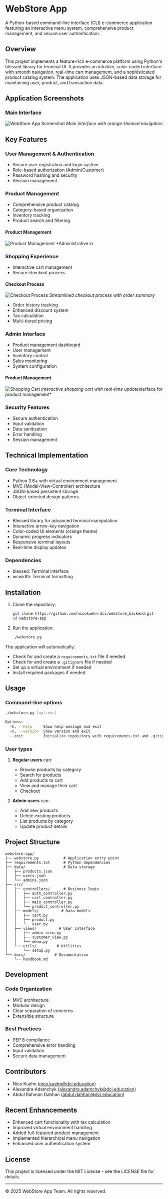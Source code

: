 # WebStore App

A Python-based command-line interface (CLI) e-commerce application featuring an interactive menu system, comprehensive product management, and secure user authentication.

## Overview

This project implements a feature-rich e-commerce platform using Python's blessed library for terminal UI. It provides an intuitive, color-coded interface with smooth navigation, real-time cart management, and a sophisticated product catalog system. The application uses JSON-based data storage for maintaining user, product, and transaction data.

## Application Screenshots

### Main Interface
![WebStore App Screenshot](docs/images/app-screenshot.png)
*Main Interface with orange-themed navigation*

## Key Features

### User Management & Authentication
- Secure user registration and login system
- Role-based authorization (Admin/Customer)
- Password hashing and security
- Session management


### Product Management
- Comprehensive product catalog
- Category-based organization
- Inventory tracking
- Product search and filtering


#### Product Management
![Product Management](docs/images/product-management.png)
*Administrative in

### Shopping Experience
- Interactive cart management
- Secure checkout process

#### Checkout Process
![Checkout Process](docs/images/checkout-process.png)
*Streamlined checkout process with order summary*

- Order history tracking
- Enhanced discount system
- Tax calculation
- Multi-tiered pricing

### Admin Interface
- Product management dashboard
- User management
- Inventory control
- Sales monitoring
- System configuration

#### Product Management
![Shopping Cart](docs/images/cart-view.png)
*Interactive shopping cart with real-time updates*terface for product management*

### Security Features
- Secure authentication
- Input validation
- Data sanitization
- Error handling
- Session management

## Technical Implementation

### Core Technology
- Python 3.6+ with virtual environment management
- MVC (Model-View-Controller) architecture
- JSON-based persistent storage
- Object-oriented design patterns

### Terminal Interface
- Blessed library for advanced terminal manipulation
- Interactive arrow-key navigation
- Color-coded UI elements (orange theme)
- Dynamic progress indicators
- Responsive terminal layouts
- Real-time display updates

### Dependencies
- blessed: Terminal interface
- wcwidth: Terminal formatting

## Installation

1. Clone the repository:
   ```bash
   git clone https://github.com/nicokuehn-dci/webstore_backend.git
   cd webstore-app
   ```

2. Run the application:
   ```bash
   ./webstore.py
   ```

The application will automatically:
- Check for and create a `requirements.txt` file if needed
- Check for and create a `.gitignore` file if needed
- Set up a virtual environment if needed
- Install required packages if needed

## Usage

### Command-line options

```bash
./webstore.py [options]

Options:
  -h, --help     Show help message and exit
  -v, --version  Show version and exit
  --init         Initialize repository with requirements.txt and .gitignore
```

### User types

1. **Regular users** can:
   - Browse products by category
   - Search for products
   - Add products to cart
   - View and manage their cart
   - Checkout

2. **Admin users** can:
   - Add new products
   - Delete existing products
   - List products by category
   - Update product details

## Project Structure

```
webstore-app/
├── webstore.py           # Application entry point
├── requirements.txt      # Python dependencies
├── data/                 # Data storage
│   ├── products.json
│   ├── users.json
│   └── admins.json
├── src/
│   ├── controllers/      # Business logic
│   │   ├── auth_controller.py
│   │   ├── cart_controller.py
│   │   ├── main_controller.py
│   │   └── product_controller.py
│   ├── models/          # Data models
│   │   ├── cart.py
│   │   ├── product.py
│   │   └── user.py
│   ├── views/          # User interface
│   │   ├── admin_view.py
│   │   ├── customer_view.py
│   │   └── menu.py
│   └── utils/         # Utilities
│       └── setup.py
└── docs/             # Documentation
    └── handbook.md
```

## Development

### Code Organization
- MVC architecture
- Modular design
- Clear separation of concerns
- Extensible structure

### Best Practices
- PEP 8 compliance
- Comprehensive error handling
- Input validation
- Secure data management

## Contributors

- Nico Kuehn (<nico.kuehn@dci.education>)
- Alexandra Adamchyk (<alexandra.adamchyk@dci.education>)
- Abdul Rahman Dahhan (<abdul.dahhan@dci.education>)

## Recent Enhancements
- Enhanced cart functionality with tax calculation
- Improved virtual environment handling
- Added full-featured product management
- Implemented hierarchical menu navigation
- Enhanced user authentication system

## License

This project is licensed under the MIT License - see the LICENSE file for details.

---

© 2025 WebStore App Team. All rights reserved.
